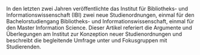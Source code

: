 In den letzten zwei Jahren veröffentlichte das Institut für Bibliotheks- und Informationswissenschaft (IBI) zwei neue Studienordnungen, einmal für den Bachelorstudiengang Bibliotheks- und Informationswissenschaft, einmal für den Master Information Science. Dieser Artikel referiert die Argumente und Überlegungen am Institut zur Konzeption neuer Studienordnungen und beschreibt die begleitende Umfrage unter und Fokusgruppen mit Studierenden.